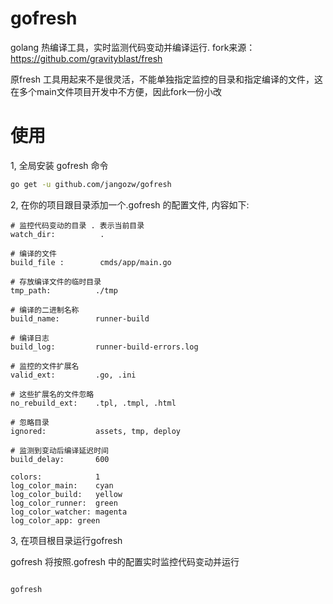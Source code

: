 # gofresh

golang 热编译工具，实时监测代码变动并编译运行. fork来源： https://github.com/gravityblast/fresh


原fresh 工具用起来不是很灵活，不能单独指定监控的目录和指定编译的文件，这在多个main文件项目开发中不方便，因此fork一份小改


# 使用


1, 全局安装 gofresh 命令
```bash
go get -u github.com/jangozw/gofresh
```



2, 在你的项目跟目录添加一个.gofresh 的配置文件, 内容如下:


```text
# 监控代码变动的目录 . 表示当前目录
watch_dir:          .

# 编译的文件
build_file :        cmds/app/main.go

# 存放编译文件的临时目录
tmp_path:          ./tmp

# 编译的二进制名称
build_name:        runner-build

# 编译日志
build_log:         runner-build-errors.log

# 监控的文件扩展名
valid_ext:         .go, .ini

# 这些扩展名的文件忽略
no_rebuild_ext:    .tpl, .tmpl, .html

# 忽略目录
ignored:           assets, tmp, deploy

# 监测到变动后编译延迟时间
build_delay:       600

colors:            1
log_color_main:    cyan
log_color_build:   yellow
log_color_runner:  green
log_color_watcher: magenta
log_color_app: green

```

3, 在项目根目录运行gofresh

gofresh 将按照.gofresh 中的配置实时监控代码变动并运行

```bash

gofresh

```

